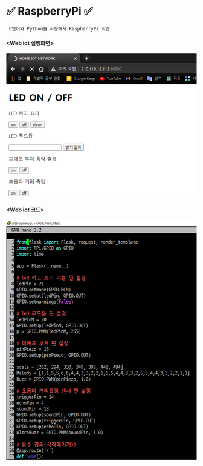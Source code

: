 # ✅ RaspberryPi ✅
```
 C언어와 Python을 사용해서 RaspberryPi 학습
``` 

#### <Web iot 실행화면>
![WebIot](https://github.com/JaehyeonHeo/RaspberryPi/blob/main/%EC%BA%A1%EC%B3%90%EC%9D%B4%EB%AF%B8%EC%A7%80/Iot%EB%84%A4%ED%8A%B8%EC%9B%8C%ED%81%AC%ED%8E%98%EC%9D%B4%EC%A7%80.png?raw=true "메인화면")

 #### <Web iot 코드>
![WebIot](https://github.com/JaehyeonHeo/RaspberryPi/blob/main/%EC%BA%A1%EC%B3%90%EC%9D%B4%EB%AF%B8%EC%A7%80/%EC%9B%B9iot.png?raw=true "메인화면")
